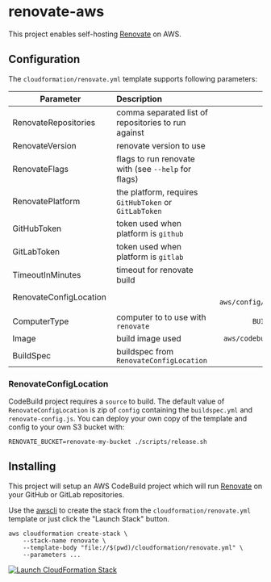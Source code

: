 # renovate-aws

This project enables self-hosting [Renovate] on AWS.

## Configuration

The `cloudformation/renovate.yml` template supports following parameters:

Parameter            | Description   | Default |
-------------------- |:------------- | -----------: |
RenovateRepositories | comma separated list of repositories to run against   ||
RenovateVersion      | renovate version to use                        | latest|
RenovateFlags        | flags to run renovate with (see `--help` for flags)   ||
RenovatePlatform     | the platform, requires `GitHubToken` or `GitLabToken` ||
GitHubToken          | token used when platform is `github`          | NOT_SET|
GitLabToken          | token used when platform is `gitlab`          | NOT_SET|
TimeoutInMinutes     | timeout for renovate build                    | `10`   |
RenovateConfigLocation |            | `renovate-aws/config/latest/config.zip` |
|||
ComputerType| computer to to use with `renovate`| `BUILD_GENERAL1_SMALL`       |
Image       | build image used                  | `aws/codebuild/nodejs:10.1.0`|
BuildSpec   | buildspec from `RenovateConfigLocation ` | `buildspec.yml`       |

### RenovateConfigLocation

CodeBuild project requires a `source` to build. The default value of
`RenovateConfigLocation` is zip of `config` containing the `buildspec.yml` and `renovate-config.js`.
You can deploy your own copy of the template and config to your own
S3 bucket with:

    RENOVATE_BUCKET=renovate-my-bucket ./scripts/release.sh

## Installing

This project will setup an AWS CodeBuild project which will run [Renovate] on
your GitHub or GitLab repositories.

Use the [awscli] to create the stack from the `cloudformation/renovate.yml`
template or just click the "Launch Stack" button.

    aws cloudformation create-stack \
        --stack-name renovate \
        --template-body "file://$(pwd)/cloudformation/renovate.yml" \
        --parameters ...

[![Launch CloudFormation Stack](https://s3.amazonaws.com/cloudformation-examples/cloudformation-launch-stack.png)](https://console.aws.amazon.com/cloudformation/home#/stacks/new?stackName=renovate&templateURL=https://s3-eu-west-1.amazonaws.com/renovate-aws/cf-template/latest/renovate.yml)

[Renovate]: https://github.com/renovatebot/renovate
[awscli]: https://aws.amazon.com/cli/
